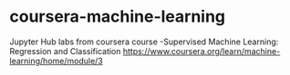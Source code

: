 # coursera-machine-learning
Jupyter Hub labs from coursera course -Supervised Machine Learning: Regression and Classification
https://www.coursera.org/learn/machine-learning/home/module/3
